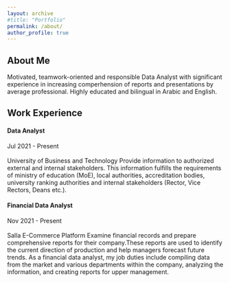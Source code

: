 ```yaml
---
layout: archive
#title: "Portfolio"
permalink: /about/
author_profile: true
---
```



## About Me

Motivated, teamwork-oriented and responsible Data Analyst with significant experience in increasing comperhension of reports and presentations by average professional. Highly educated and bilingual in Arabic and English.



## Work Experience

#### Data Analyst
Jul 2021 - Present <br><br> University of Business and Technology
Provide information to authorized external and internal stakeholders. This information fulfills the requirements of ministry of education (MoE), local authorities, accreditation bodies, university ranking authorities and internal stakeholders (Rector, Vice Rectors, Deans etc.).


#### Financial Data Analyst
Nov 2021 - Present <br><br>Salla E-Commerce Platform
Examine financial records and prepare comprehensive reports for their company.These reports are used to identify the current direction of production and help managers forecast future trends. As a financial data analyst, my job duties include compiling data from the market and various departments within the company, analyzing the information, and creating reports for upper management.



